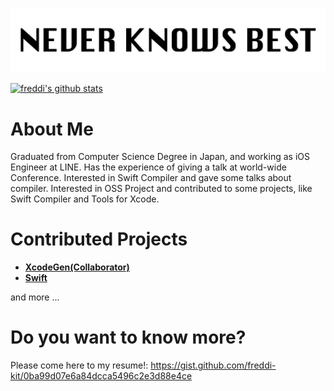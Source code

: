 ![logo](https://github.com/freddi-kit/freddi-kit/raw/master/img/top1.png)


[![freddi's github stats](https://github-readme-stats.vercel.app/api?username=freddi-kit&show_icons=true&count_private=true)](https://github.com/anuraghazra/github-readme-stats)


# About Me
Graduated from Computer Science Degree in Japan, and working as iOS Engineer at LINE. Has the experience of giving a talk at world-wide Conference. Interested in Swift Compiler and gave some talks about compiler. Interested in OSS Project and contributed to some projects, like Swift Compiler and Tools for Xcode.

# Contributed Projects
- [__XcodeGen(Collaborator)__](https://github.com/yonaskolb/XcodeGen) 
- [__Swift__](https://github.com/apple/swift)

and more ...

# Do you want to know more?
Please come here to my resume!: https://gist.github.com/freddi-kit/0ba99d07e6a84dcca5496c2e3d88e4ce
